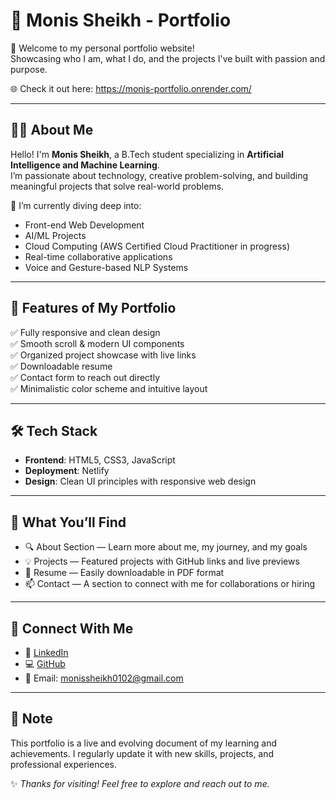 # 💼 Monis Sheikh - Portfolio

🚀 Welcome to my personal portfolio website!  
Showcasing who I am, what I do, and the projects I've built with passion and purpose.

🌐 Check it out here: https://monis-portfolio.onrender.com/

---

## 🧑‍💻 About Me

Hello! I'm **Monis Sheikh**, a B.Tech student specializing in **Artificial Intelligence and Machine Learning**.  
I’m passionate about technology, creative problem-solving, and building meaningful projects that solve real-world problems.

🔎 I’m currently diving deep into:
- Front-end Web Development
- AI/ML Projects
- Cloud Computing (AWS Certified Cloud Practitioner in progress)
- Real-time collaborative applications
- Voice and Gesture-based NLP Systems

---

## 🚧 Features of My Portfolio

✅ Fully responsive and clean design  
✅ Smooth scroll & modern UI components  
✅ Organized project showcase with live links  
✅ Downloadable resume  
✅ Contact form to reach out directly  
✅ Minimalistic color scheme and intuitive layout

---

## 🛠️ Tech Stack

- **Frontend**: HTML5, CSS3, JavaScript
- **Deployment**: Netlify
- **Design**: Clean UI principles with responsive web design

---

## 📂 What You’ll Find

- 🔍 About Section — Learn more about me, my journey, and my goals
- 💡 Projects — Featured projects with GitHub links and live previews
- 📄 Resume — Easily downloadable in PDF format
- 📫 Contact — A section to connect with me for collaborations or hiring

---

## 🔗 Connect With Me

- 💼 [LinkedIn](https://www.linkedin.com/in/monis-mustaque-sheikh-756096276/)
- 💻 [GitHub](https://github.com/monissheikh1234)
- 📧 Email: monissheikh0102@gmail.com

---

## 📌 Note

This portfolio is a live and evolving document of my learning and achievements. I regularly update it with new skills, projects, and professional experiences.

✨ _Thanks for visiting! Feel free to explore and reach out to me._  

